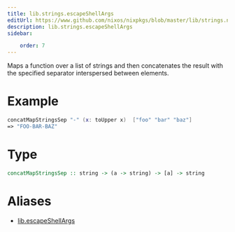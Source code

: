 ```yaml
---
title: lib.strings.escapeShellArgs
editUrl: https://www.github.com/nixos/nixpkgs/blob/master/lib/strings.nix#L167C5
description: lib.strings.escapeShellArgs
sidebar:

    order: 7
---
```


Maps a function over a list of strings and then concatenates the
result with the specified separator interspersed between
elements.

# Example

```nix
concatMapStringsSep "-" (x: toUpper x)  ["foo" "bar" "baz"]
=> "FOO-BAR-BAZ"
```

# Type

```haskell
concatMapStringsSep :: string -> (a -> string) -> [a] -> string
```


# Aliases

- [lib.escapeShellArgs](./reference/lib/lib-escapeShellArgs)


